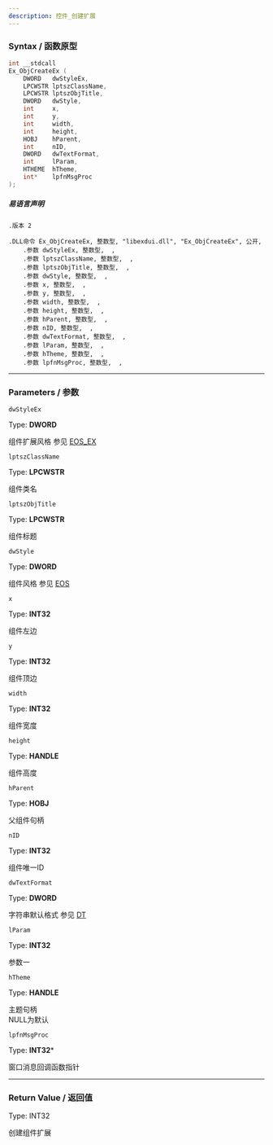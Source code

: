```yaml
---
description: 控件_创建扩展
---
```


### Syntax / 函数原型

```C++
int __stdcall 
Ex_ObjCreateEx (
    DWORD   dwStyleEx,
    LPCWSTR lptszClassName,
    LPCWSTR lptszObjTitle,
    DWORD   dwStyle,
    int     x,
    int     y,
    int     width,
    int     height,
    HOBJ    hParent,
    int     nID,
    DWORD   dwTextFormat,
    int     lParam,
    HTHEME  hTheme,
    int*    lpfnMsgProc
);
```

##### 易语言声明

```Elang
.版本 2

.DLL命令 Ex_ObjCreateEx, 整数型, "libexdui.dll", "Ex_ObjCreateEx", 公开, 
    .参数 dwStyleEx, 整数型,  , 
    .参数 lptszClassName, 整数型,  , 
    .参数 lptszObjTitle, 整数型,  , 
    .参数 dwStyle, 整数型,  , 
    .参数 x, 整数型,  , 
    .参数 y, 整数型,  , 
    .参数 width, 整数型,  , 
    .参数 height, 整数型,  , 
    .参数 hParent, 整数型,  , 
    .参数 nID, 整数型,  , 
    .参数 dwTextFormat, 整数型,  , 
    .参数 lParam, 整数型,  , 
    .参数 hTheme, 整数型,  , 
    .参数 lpfnMsgProc, 整数型,  , 
```

---

### Parameters / 参数

`dwStyleEx`

Type: **DWORD**

组件扩展风格 参见 [EOS_EX](../../const/EOS_EX.md)

`lptszClassName`

Type: **LPCWSTR**

组件类名

`lptszObjTitle`

Type: **LPCWSTR**

组件标题

`dwStyle`

Type: **DWORD**

组件风格 参见 [EOS](../../const/EOS.md)

`x`

Type: **INT32**

组件左边

`y`

Type: **INT32**

组件顶边

`width`

Type: **INT32**

组件宽度

`height`

Type: **HANDLE**

组件高度

`hParent`

Type: **HOBJ**

父组件句柄

`nID`

Type: **INT32**

组件唯一ID

`dwTextFormat`

Type: **DWORD**

字符串默认格式 参见 [DT](../../const/DT.md)

`lParam`

Type: **INT32**

参数一

`hTheme`

Type: **HANDLE**

主题句柄<br>
NULL为默认

`lpfnMsgProc`

Type: **INT32***

窗口消息回调函数指针

---

### Return Value / 返回值

Type: INT32

创建组件扩展
